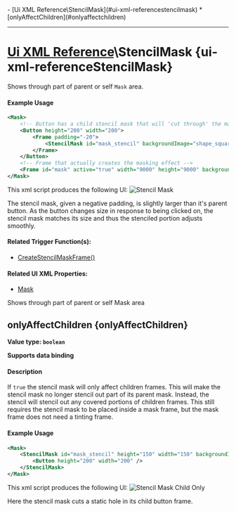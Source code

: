 <div id="toc" markdown="1">
- [Ui XML Reference\StencilMask](#ui-xml-referencestencilmask)
  * [onlyAffectChildren](#onlyaffectchildren)

</div>

***

# [Ui XML Reference](Ui-XML)\\StencilMask {ui-xml-referenceStencilMask}

[](overview-start)

Shows through part of parent or self `Mask` area.

#### Example Usage
[](example-usage-start)
```xml
<Mask>
    <!-- Button has a child stencil mask that will 'cut through' the masking frame's effect -->
    <Button height="200" width="200">
        <Frame padding="-20">
            <StencilMask id="mask_stencil" backgroundImage="shape_square_32x32" matchParentWidth="true" matchParentHeight="true" />
        </Frame>
    </Button>
    <!-- Frame that actually creates the masking effect -->
    <Frame id="mask" active="true" width="9000" height="9000" backgroundImageColor="r: 0, g: 0, b: 0, a: 0.45" />
</Mask>
```
This xml script produces the following UI:
![Stencil Mask](https://user-images.githubusercontent.com/34138206/147840463-2b9ebb37-1f91-449d-858a-794621edd077.gif)

The stencil mask, given a negative padding, is slightly larger than it's parent button. As the button changes size in response to being clicked on, the stencil mask matches its size and thus the stenciled portion adjusts smoothly.
[](example-usage-end)

[](extra-section-start)
#### Related Trigger Function(s):
- [CreateStencilMaskFrame()](Trigger-API-Reference-DCEI-Functions-Custom-UI#transform-createstencilmaskframetransform-parent)

#### Related UI XML Properties:
- [Mask](Ui-XML-Mask)
[](extra-section-end)

[](overview-end)

Shows through part of parent or self Mask area

## [](StencilMask.onlyAffectChildren)onlyAffectChildren {onlyAffectChildren}
**Value type: `boolean`**

**Supports data binding**

[](manual-wiki-start)

#### Description
[](description-start)
If `true` the stencil mask will only affect children frames. This will make the stencil mask no longer stencil out part of its parent mask. Instead, the stencil will stencil out any covered portions of children frames. This still requires the stencil mask to be placed inside a mask frame, but the mask frame does not need a tinting frame.
[](description-end)

#### Example Usage
[](example-usage-start)
```xml
<Mask>
    <StencilMask id="mask_stencil" height="150" width="150" backgroundImage="shape_square_32x32" onlyAffectChildren="true">
        <Button height="200" width="200" />
    </StencilMask>
</Mask>
```
This xml script produces the following UI:
![Stencil Mask Child Only](https://user-images.githubusercontent.com/34138206/147840462-d8c71d72-a360-46e7-a050-8e990d4620e3.gif)

Here the stencil mask cuts a static hole in its child button frame.
[](example-usage-end)

[](extra-section-start)

[](extra-section-end)

[](manual-wiki-end)

